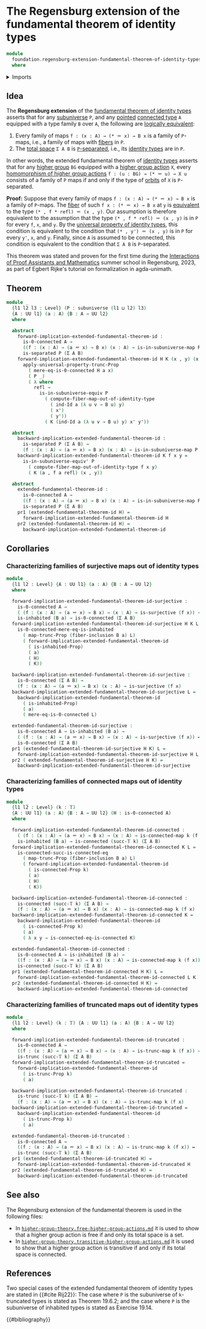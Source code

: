 # The Regensburg extension of the fundamental theorem of identity types

```agda
module
  foundation.regensburg-extension-fundamental-theorem-of-identity-types
  where
```

<details><summary>Imports</summary>

```agda
open import foundation.0-connected-types
open import foundation.connected-maps
open import foundation.connected-types
open import foundation.dependent-pair-types
open import foundation.equivalences
open import foundation.fiber-inclusions
open import foundation.fibers-of-maps
open import foundation.function-types
open import foundation.functoriality-dependent-pair-types
open import foundation.functoriality-propositional-truncation
open import foundation.functoriality-truncation
open import foundation.homotopies
open import foundation.identity-types
open import foundation.inhabited-types
open import foundation.logical-equivalences
open import foundation.propositional-truncations
open import foundation.separated-types
open import foundation.subuniverses
open import foundation.surjective-maps
open import foundation.truncated-maps
open import foundation.truncated-types
open import foundation.truncation-levels
open import foundation.universe-levels
```

</details>

## Idea

The **Regensburg extension** of the
[fundamental theorem of identity types](foundation.fundamental-theorem-of-identity-types.md)
asserts that for any [subuniverse](foundation.subuniverses.md) `P`, and any
[pointed](structured-types.pointed-types.md)
[connected type](foundation.connected-types.md) `A` equipped with a type family
`B` over `A`, the following are
[logically equivalent](foundation.logical-equivalences.md):

1. Every family of maps `f : (x : A) → (* ＝ x) → B x` is a family of `P`-maps,
   i.e., a family of maps with [fibers](foundation-core.fibers-of-maps.md) in
   `P`.
2. The [total space](foundation.dependent-pair-types.md) `Σ A B` is
   [`P`-separated](foundation.separated-types.md), i.e., its
   [identity types](foundation-core.identity-types.md) are in `P`.

In other words, the extended fundamental theorem of
[identity types](foundation-core.identity-types.md) asserts that for any
[higher group](higher-group-theory.higher-groups.md) `BG` equipped with a
[higher group action](higher-group-theory.higher-group-actions.md) `X`, every
[homomorphism of higher group actions](higher-group-theory.homomorphisms-higher-group-actions.md)
`f : (u : BG) → (* ＝ u) → X u` consists of a family of `P` maps if and only if
the type of [orbits](higher-group-theory.orbits-higher-group-actions.md) of `X`
is `P`-separated.

**Proof:** Suppose that every family of maps `f : (x : A) → (* ＝ x) → B x` is a
family of `P`-maps. The [fiber](foundation-core.fibers-of-maps.md) of such
`f x : (* ＝ x) → B x` at `y` is [equivalent](foundation-core.equivalences.md)
to the type `(* , f * refl) ＝ (x , y)`. Our assumption is therefore equivalent
to the assumption that the type `(* , f * refl) ＝ (x , y)` is in `P` for every
`f`, `x`, and `y`. By the
[universal property of identity types](foundation.universal-property-identity-types.md),
this condition is equivalent to the condition that `(* , y') ＝ (x , y)` is in
`P` for every `y'`, `x`, and `y`. Finally, since `A` is assumed to be connected,
this condition is equivalent to the condition that `Σ A B` is `P`-separated.

This theorem was stated and proven for the first time during the
[Interactions of Proof Assistants and Mathematics](https://itp-school-2023.github.io)
summer school in Regensburg, 2023, as part of Egbert Rijke's tutorial on
formalization in agda-unimath.

## Theorem

```agda
module _
  {l1 l2 l3 : Level} (P : subuniverse (l1 ⊔ l2) l3)
  {A : UU l1} (a : A) {B : A → UU l2}
  where

  abstract
    forward-implication-extended-fundamental-theorem-id :
      is-0-connected A →
      ((f : (x : A) → (a ＝ x) → B x) (x : A) → is-in-subuniverse-map P (f x)) →
      is-separated P (Σ A B)
    forward-implication-extended-fundamental-theorem-id H K (x , y) (x' , y') =
      apply-universal-property-trunc-Prop
        ( mere-eq-is-0-connected H a x)
        ( P _)
        ( λ where
          refl →
            is-in-subuniverse-equiv P
              ( compute-fiber-map-out-of-identity-type
                ( ind-Id a (λ u v → B u) y)
                ( x')
                ( y'))
              ( K (ind-Id a (λ u v → B u) y) x' y'))

  abstract
    backward-implication-extended-fundamental-theorem-id :
      is-separated P (Σ A B) →
      (f : (x : A) → (a ＝ x) → B x) (x : A) → is-in-subuniverse-map P (f x)
    backward-implication-extended-fundamental-theorem-id K f x y =
      is-in-subuniverse-equiv' P
        ( compute-fiber-map-out-of-identity-type f x y)
        ( K (a , f a refl) (x , y))

  abstract
    extended-fundamental-theorem-id :
      is-0-connected A →
      ((f : (x : A) → (a ＝ x) → B x) (x : A) → is-in-subuniverse-map P (f x)) ↔
      is-separated P (Σ A B)
    pr1 (extended-fundamental-theorem-id H) =
      forward-implication-extended-fundamental-theorem-id H
    pr2 (extended-fundamental-theorem-id H) =
      backward-implication-extended-fundamental-theorem-id
```

## Corollaries

### Characterizing families of surjective maps out of identity types

```agda
module _
  {l1 l2 : Level} {A : UU l1} (a : A) {B : A → UU l2}
  where

  forward-implication-extended-fundamental-theorem-id-surjective :
    is-0-connected A →
    ( (f : (x : A) → (a ＝ x) → B x) → (x : A) → is-surjective (f x)) →
    is-inhabited (B a) → is-0-connected (Σ A B)
  forward-implication-extended-fundamental-theorem-id-surjective H K L =
    is-0-connected-mere-eq-is-inhabited
      ( map-trunc-Prop (fiber-inclusion B a) L)
      ( forward-implication-extended-fundamental-theorem-id
        ( is-inhabited-Prop)
        ( a)
        ( H)
        ( K))

  backward-implication-extended-fundamental-theorem-id-surjective :
    is-0-connected (Σ A B) →
    (f : (x : A) → (a ＝ x) → B x) (x : A) → is-surjective (f x)
  backward-implication-extended-fundamental-theorem-id-surjective L =
    backward-implication-extended-fundamental-theorem-id
      ( is-inhabited-Prop)
      ( a)
      ( mere-eq-is-0-connected L)

  extended-fundamental-theorem-id-surjective :
    is-0-connected A → is-inhabited (B a) →
    ( (f : (x : A) → (a ＝ x) → B x) → (x : A) → is-surjective (f x)) ↔
    is-0-connected (Σ A B)
  pr1 (extended-fundamental-theorem-id-surjective H K) L =
    forward-implication-extended-fundamental-theorem-id-surjective H L K
  pr2 ( extended-fundamental-theorem-id-surjective H K) =
    backward-implication-extended-fundamental-theorem-id-surjective
```

### Characterizing families of connected maps out of identity types

```agda
module _
  {l1 l2 : Level} (k : 𝕋)
  {A : UU l1} (a : A) {B : A → UU l2} (H : is-0-connected A)
  where

  forward-implication-extended-fundamental-theorem-id-connected :
    ( (f : (x : A) → (a ＝ x) → B x) → (x : A) → is-connected-map k (f x)) →
    is-inhabited (B a) → is-connected (succ-𝕋 k) (Σ A B)
  forward-implication-extended-fundamental-theorem-id-connected K L =
    is-connected-succ-is-connected-eq
      ( map-trunc-Prop (fiber-inclusion B a) L)
      ( forward-implication-extended-fundamental-theorem-id
        ( is-connected-Prop k)
        ( a)
        ( H)
        ( K))

  backward-implication-extended-fundamental-theorem-id-connected :
    is-connected (succ-𝕋 k) (Σ A B) →
    (f : (x : A) → (a ＝ x) → B x) (x : A) → is-connected-map k (f x)
  backward-implication-extended-fundamental-theorem-id-connected K =
    backward-implication-extended-fundamental-theorem-id
      ( is-connected-Prop k)
      ( a)
      ( λ x y → is-connected-eq-is-connected K)

  extended-fundamental-theorem-id-connected :
    is-0-connected A → is-inhabited (B a) →
    ((f : (x : A) → (a ＝ x) → B x) (x : A) → is-connected-map k (f x)) ↔
    is-connected (succ-𝕋 k) (Σ A B)
  pr1 (extended-fundamental-theorem-id-connected H K) L =
    forward-implication-extended-fundamental-theorem-id-connected L K
  pr2 (extended-fundamental-theorem-id-connected H K) =
    backward-implication-extended-fundamental-theorem-id-connected
```

### Characterizing families of truncated maps out of identity types

```agda
module _
  {l1 l2 : Level} (k : 𝕋) {A : UU l1} (a : A) {B : A → UU l2}
  where

  forward-implication-extended-fundamental-theorem-id-truncated :
    is-0-connected A →
    ((f : (x : A) → (a ＝ x) → B x) → (x : A) → is-trunc-map k (f x)) →
    is-trunc (succ-𝕋 k) (Σ A B)
  forward-implication-extended-fundamental-theorem-id-truncated =
    forward-implication-extended-fundamental-theorem-id
      ( is-trunc-Prop k)
      ( a)

  backward-implication-extended-fundamental-theorem-id-truncated :
    is-trunc (succ-𝕋 k) (Σ A B) →
    (f : (x : A) → (a ＝ x) → B x) (x : A) → is-trunc-map k (f x)
  backward-implication-extended-fundamental-theorem-id-truncated =
    backward-implication-extended-fundamental-theorem-id
      ( is-trunc-Prop k)
      ( a)

  extended-fundamental-theorem-id-truncated :
    is-0-connected A →
    ((f : (x : A) → (a ＝ x) → B x) (x : A) → is-trunc-map k (f x)) ↔
    is-trunc (succ-𝕋 k) (Σ A B)
  pr1 (extended-fundamental-theorem-id-truncated H) =
    forward-implication-extended-fundamental-theorem-id-truncated H
  pr2 (extended-fundamental-theorem-id-truncated H) =
    backward-implication-extended-fundamental-theorem-id-truncated
```

## See also

The Regensburg extension of the fundamental theorem is used in the following
files:

- In
  [`higher-group-theory.free-higher-group-actions.md`](higher-group-theory.free-higher-group-actions.md)
  it is used to show that a higher group action is free if and only its total
  space is a set.
- In
  [`higher-group-theory.transitive-higher-group-actions.md`](higher-group-theory.transitive-higher-group-actions.md)
  it is used to show that a higher group action is transitive if and only if its
  total space is connected.

## References

Two special cases of the extended fundamental theorem of identity types are
stated in {{#cite Rij22}}: The case where `P` is the subuniverse of
`k`-truncated types is stated as Theorem 19.6.2; and the case where `P` is the
subuniverse of inhabited types is stated as Exercise 19.14.

{{#bibliography}}
